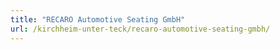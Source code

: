 ```yaml
---
title: "RECARO Automotive Seating GmbH"
url: /kirchheim-unter-teck/recaro-automotive-seating-gmbh/
---
```

